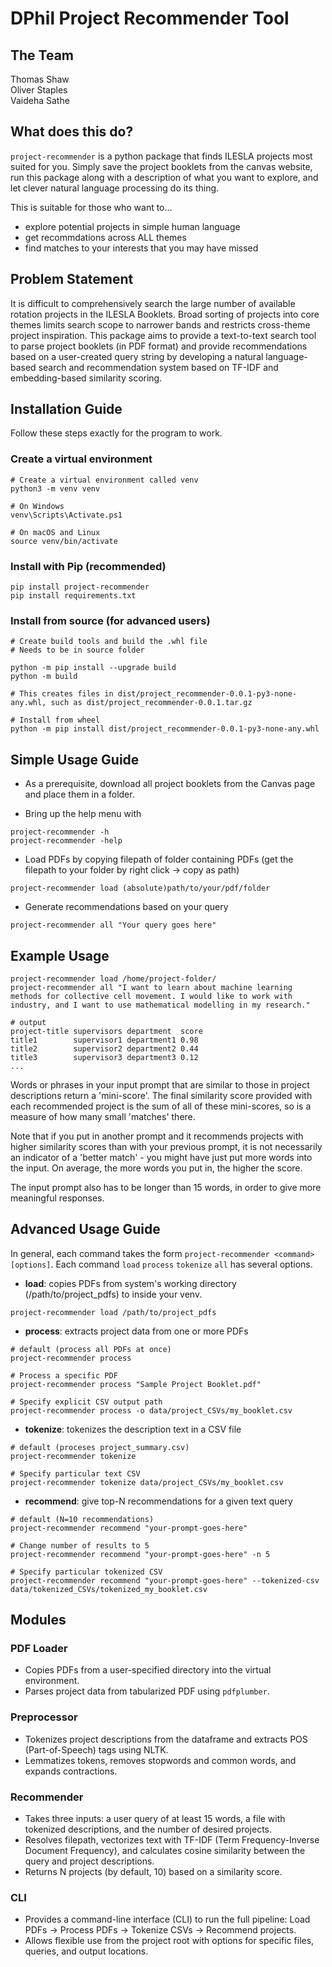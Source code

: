 # DPhil Project Recommender Tool 
## The Team
Thomas Shaw\
Oliver Staples\
Vaideha Sathe

## What does this do?
`project-recommender` is a python package that finds ILESLA projects most suited for you. Simply save the project booklets from the canvas website, run this package along with a description of what you want to explore, and let clever natural language processing do its thing. 

This is suitable for those who want to...
* explore potential projects in simple human language
* get recommdations across ALL themes
* find matches to your interests that you may have missed

## Problem Statement
It is difficult to comprehensively search the large number of available rotation projects in the ILESLA Booklets. Broad sorting of projects into core themes limits search scope to narrower bands and restricts cross-theme project inspiration. This package aims to provide a text-to-text search tool to parse project booklets (in PDF format) and provide recommendations based on a user-created query string by developing a natural language-based search and recommendation system based on TF-IDF and embedding-based similarity scoring.

## Installation Guide
Follow these steps exactly for the program to work.
### Create a virtual environment
```
# Create a virtual environment called venv
python3 -m venv venv 

# On Windows
venv\Scripts\Activate.ps1

# On macOS and Linux
source venv/bin/activate
```

### Install with Pip (recommended)
```
pip install project-recommender
pip install requirements.txt
```
### Install from source (for advanced users)
```
# Create build tools and build the .whl file
# Needs to be in source folder

python -m pip install --upgrade build
python -m build

# This creates files in dist/project_recommender-0.0.1-py3-none-any.whl, such as dist/project_recommender-0.0.1.tar.gz

# Install from wheel
python -m pip install dist/project_recommender-0.0.1-py3-none-any.whl
```

## Simple Usage Guide
* As a prerequisite, download all project booklets from the Canvas page and place them in a folder. 

* Bring up the help menu with 
```
project-recommender -h
project-recommender -help
```
* Load PDFs by copying filepath of folder containing PDFs (get the filepath to your folder by right click → copy as path)
```
project-recommender load (absolute)path/to/your/pdf/folder
```
* Generate recommendations based on your query
```
project-recommender all "Your query goes here"
```

## Example Usage
```
project-recommender load /home/project-folder/
project-recommender all "I want to learn about machine learning methods for collective cell movement. I would like to work with industry, and I want to use mathematical modelling in my research."

# output
project-title supervisors department  score
title1        supervisor1 department1 0.98
title2        supervisor2 department2 0.44
title3        supervisor3 department3 0.12
...
```
Words or phrases in your input prompt that are similar to those in project descriptions return a 'mini-score'. The final similarity score provided with each recommended project is the sum of all of these mini-scores, so is a measure of how many small 'matches' there.

Note that if you put in another prompt and it recommends projects with higher similarity scores than with your previous prompt, it is not necessarily an indicator of a 'better match' - you might have just put more words into the input. On average, the more words you put in, the higher the score.

The input prompt also has to be longer than 15 words, in order to give more meaningful responses.


## Advanced Usage Guide
In general, each command takes the form `project-recommender <command> [options]`. Each command `load` `process` `tokenize` `all` has several options.

* **load**: copies PDFs from system's working directory (/path/to/project_pdfs) to inside your venv.
```
project-recommender load /path/to/project_pdfs
```

* **process**: extracts project data from one or more PDFs
```
# default (process all PDFs at once)
project-recommender process

# Process a specific PDF
project-recommender process "Sample Project Booklet.pdf"

# Specify explicit CSV output path
project-recommender process -o data/project_CSVs/my_booklet.csv
```

* **tokenize**: tokenizes the description text in a CSV file
```
# default (proceses project_summary.csv)
project-recommender tokenize

# Specify particular text CSV
project-recommender tokenize data/project_CSVs/my_booklet.csv
```

* **recommend**: give top-N recommendations for a given text query
```
# default (N=10 recommendations)
project-recommender recommend "your-prompt-goes-here"

# Change number of results to 5
project-recommender recommend "your-prompt-goes-here" -n 5

# Specify particular tokenized CSV
project-recommender recommend "your-prompt-goes-here" --tokenized-csv data/tokenized_CSVs/tokenized_my_booklet.csv
```

## Modules
### PDF Loader
* Copies PDFs from a user-specified directory into the virtual environment.
* Parses project data from tabularized PDF using `pdfplumber`.

### Preprocessor
* Tokenizes project descriptions from the dataframe and extracts POS (Part-of-Speech) tags using NLTK.
* Lemmatizes tokens, removes stopwords and common words, and expands contractions.

### Recommender
* Takes three inputs: a user query of at least 15 words, a file with tokenized descriptions, and the number of desired projects.
* Resolves filepath, vectorizes text with TF-IDF (Term Frequency-Inverse Document Frequency), and calculates cosine similarity between the query and project descriptions.
* Returns N projects (by default, 10) based on a similarity score.

### CLI
* Provides a command-line interface (CLI) to run the full pipeline: Load PDFs → Process PDFs → Tokenize CSVs → Recommend projects.
* Allows flexible use from the project root with options for specific files, queries, and output locations.
